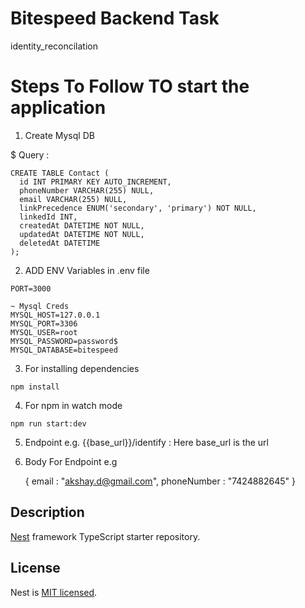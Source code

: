 # Bitespeed Backend Task
identity_reconcilation

# Steps To Follow TO start the application

1. Create Mysql DB

  $ Query :
  ```
  CREATE TABLE Contact (
    id INT PRIMARY KEY AUTO_INCREMENT,
    phoneNumber VARCHAR(255) NULL,
    email VARCHAR(255) NULL,
    linkPrecedence ENUM('secondary', 'primary') NOT NULL,
    linkedId INT,
    createdAt DATETIME NOT NULL,
    updatedAt DATETIME NOT NULL,
    deletedAt DATETIME
  );
  ```

2. ADD ENV Variables in .env file
  ```
 PORT=3000

 ~ Mysql Creds
 MYSQL_HOST=127.0.0.1
 MYSQL_PORT=3306
 MYSQL_USER=root
 MYSQL_PASSWORD=password$ 
 MYSQL_DATABASE=bitespeed
  ```
3. For installing dependencies
  ```
  npm install
  ```

4. For npm in watch mode
  ```
  npm run start:dev   
  ```

5. Endpoint   e.g. {{base_url}}/identify : Here base_url is the url

6. Body For Endpoint e.g 

    {
      email : "akshay.d@gmail.com",
      phoneNumber : "7424882645"
    }

## Description

[Nest](https://github.com/nestjs/nest) framework TypeScript starter repository.

## License

Nest is [MIT licensed](LICENSE).
